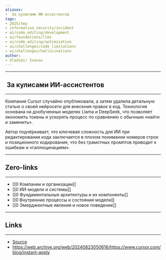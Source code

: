 ```yaml
---
aliases: 
-  За кулисами ИИ-ассистентов
tags:
- 2025/Sep
- information_security/incident
- ai/code_editing/development
- ai/foundations/llms
- ai/code_editing/optimization
- ai/challenges/code_limitations
- ai/challenges/hallucinations
author:
- Vladimir Ivanov
---
```

-----
##   За кулисами ИИ-ассистентов 
-----
Компания Cursor случайно опубликовала, а затем удалила детальную статью о своей нейросети для внесения правок в код. Технология основана на дообученных моделях Llama и DeepSeek, что позволяет экономить токены и ускорять процесс по сравнению с обычным «найти и заменить». 

Автор подчёркивает, что ключевая сложность для ИИ при редактировании кода заключается в плохом понимании номеров строк и позиционного кодирования, что без грамотных промптов приводит к ошибкам и «галлюцинациям».

---
## Zero-links
---
- [[0 Компании и организации]]
- [[0 ИИ-модели и системы]]
- [[0 Фундаментальные архитектуры и их компоненты]]
- [[0 Внутренние процессы и состояния модели]]
- [[0 Эмерджентные явления и новое поведение]]

---
## Links
---
- [Source](https://t.me/turboproject/2187)
- https://web.archive.org/web/20240823050616/https://www.cursor.com/blog/instant-apply